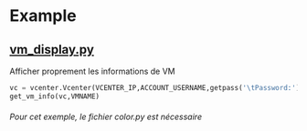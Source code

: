 # Example
## <ins>vm_display.py</ins>
Afficher proprement les informations de VM
```python
vc = vcenter.Vcenter(VCENTER_IP,ACCOUNT_USERNAME,getpass('\tPassword:'))
get_vm_info(vc,VMNAME)
```
###### Pour cet exemple, le fichier color.py est nécessaire
